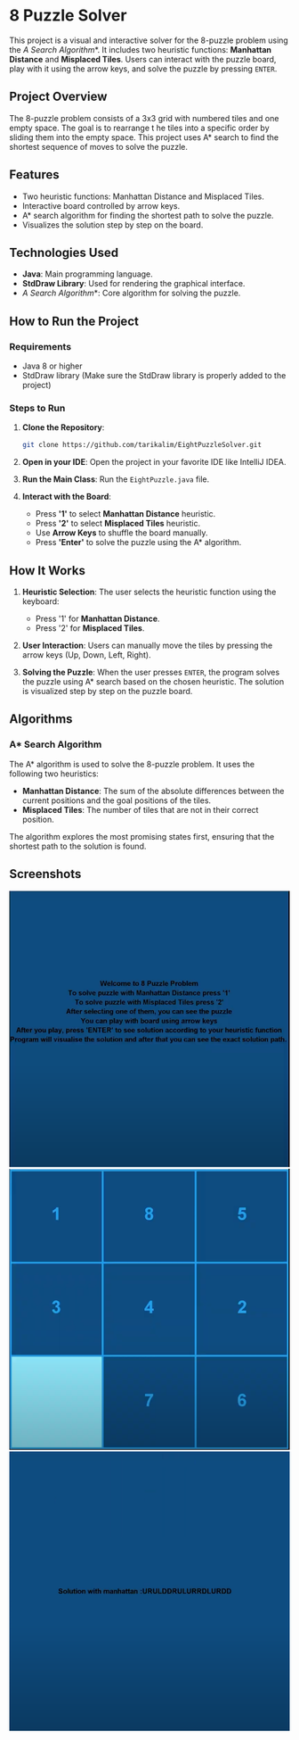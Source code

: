 
# 8 Puzzle Solver

This project is a visual and interactive solver for the 8-puzzle problem using the **A* Search Algorithm**. 
It includes two heuristic functions: **Manhattan Distance** and **Misplaced Tiles**. Users can interact with the puzzle board, 
play with it using the arrow keys, and solve the puzzle by pressing `ENTER`.

## Project Overview

The 8-puzzle problem consists of a 3x3 grid with numbered tiles and one empty space. The goal is to rearrange t
he tiles into a specific order by sliding them into the empty space. 
This project uses A* search to find the shortest sequence of moves to solve the puzzle.

## Features

- Two heuristic functions: Manhattan Distance and Misplaced Tiles.
- Interactive board controlled by arrow keys.
- A* search algorithm for finding the shortest path to solve the puzzle.
- Visualizes the solution step by step on the board.

## Technologies Used

- **Java**: Main programming language.
- **StdDraw Library**: Used for rendering the graphical interface.
- **A* Search Algorithm**: Core algorithm for solving the puzzle.

## How to Run the Project

### Requirements

- Java 8 or higher
- StdDraw library (Make sure the StdDraw library is properly added to the project)

### Steps to Run

1. **Clone the Repository**:
   ```bash
   git clone https://github.com/tarikalim/EightPuzzleSolver.git
   ```

2. **Open in your IDE**:
   Open the project in your favorite IDE like IntelliJ IDEA.
   
3. **Run the Main Class**:
   Run the `EightPuzzle.java` file.

4. **Interact with the Board**:
    - Press **'1'** to select **Manhattan Distance** heuristic.
    - Press **'2'** to select **Misplaced Tiles** heuristic.
    - Use **Arrow Keys** to shuffle the board manually.
    - Press **'Enter'** to solve the puzzle using the A* algorithm.

## How It Works

1. **Heuristic Selection**: The user selects the heuristic function using the keyboard:
    - Press '1' for **Manhattan Distance**.
    - Press '2' for **Misplaced Tiles**.

2. **User Interaction**: Users can manually move the tiles by pressing the arrow keys (Up, Down, Left, Right).

3. **Solving the Puzzle**: When the user presses `ENTER`, the program solves the puzzle using A* search based on the chosen heuristic. The solution is visualized step by step on the puzzle board.

## Algorithms

### A* Search Algorithm

The A* algorithm is used to solve the 8-puzzle problem. It uses the following two heuristics:

- **Manhattan Distance**: The sum of the absolute differences between the current positions and the goal positions of the tiles.
- **Misplaced Tiles**: The number of tiles that are not in their correct position.

The algorithm explores the most promising states first, ensuring that the shortest path to the solution is found.

## Screenshots




![Solution](/images/1.png)
![Solution](/images/2.png)
![Solution](/images/3.png)


